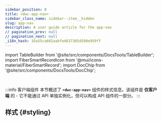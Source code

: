 ```yaml
---
sidebar_position: 0
title: <dwc-app-nav>
sidebar_class_name: sidebar--item__hidden
slug: app-nav
description: A user guide article for the app-nav
// pagination_prev: null
// pagination_next: null
_i18n_hash: 16a55ca602aabfe4637385d580e959ff
---
```

import TableBuilder from '@site/src/components/DocsTools/TableBuilder';
import FiberSmartRecordIcon from '@mui/icons-material/FiberSmartRecord';
import DocChip from '@site/src/components/DocsTools/DocChip';

<DocChip chip='shadow' />

<br />

:::info 客户端组件
本节概述了 **`<dwc-app-nav>`** 组件的样式信息。该组件是 **仅客户端** 的 - 它不能通过 API 单独实例化，但可以构成 API 组件的一部分。
:::

## 样式 {#styling}

<TableBuilder name="dwc-app-nav" clientComponent />

